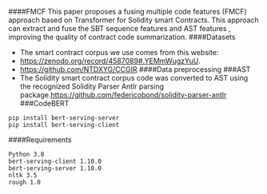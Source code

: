 ####FMCF 
This paper proposes a fusing multiple code features (FMCF) approach based on Transformer for Solidity smart Contracts. 
This approach can extract and fuse the SBT sequence features and AST features , improving the quality of contract code summarization.
####Datasets
- The smart contract corpus we use comes from this website:
- https://zenodo.org/record/4587089#.YEMmWugzYuU.
- https://github.com/NTDXYG/CCGIR
####Data preprocessing
###AST
- The Solidity smart contract corpus code was converted to AST using the recognized Solidity Parser Antlr parsing package.https://github.com/federicobond/solidity-parser-antlr
###CodeBERT
```
pip install bert-serving-server  
pip install bert-serving-client
```
####Requirements
```
Python 3.8
bert-serving-client 1.10.0  
bert-serving-server 1.10.0   
nltk 3.5
rough 1.0
```
